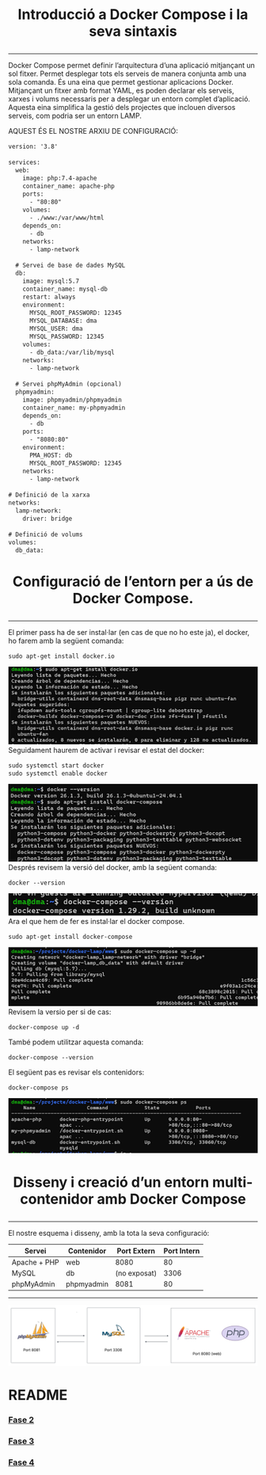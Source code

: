 # <p align="center">  Introducció a Docker Compose i la seva sintaxis </p>
------------
Docker Compose permet definir l’arquitectura d’una aplicació mitjançant un sol fitxer. Permet desplegar tots els serveis de manera conjunta amb una sola comanda.
És una eina que permet gestionar aplicacions Docker. Mitjançant un fitxer amb format YAML, es poden declarar els serveis, xarxes i volums necessaris per a desplegar un entorn complet d’aplicació. Aquesta eina simplifica la gestió dels projectes que inclouen diversos serveis, com podria ser un entorn LAMP.

AQUEST ÉS EL NOSTRE ARXIU DE CONFIGURACIÓ:
```
version: '3.8'

services:
  web:
    image: php:7.4-apache
    container_name: apache-php
    ports:
      - "80:80"  
    volumes:
      - ./www:/var/www/html  
    depends_on:
      - db  
    networks:
      - lamp-network

  # Servei de base de dades MySQL
  db:
    image: mysql:5.7
    container_name: mysql-db
    restart: always
    environment:
      MYSQL_ROOT_PASSWORD: 12345
      MYSQL_DATABASE: dma
      MYSQL_USER: dma
      MYSQL_PASSWORD: 12345
    volumes:
      - db_data:/var/lib/mysql  
    networks:
      - lamp-network

  # Servei phpMyAdmin (opcional)
  phpmyadmin:
    image: phpmyadmin/phpmyadmin
    container_name: my-phpmyadmin
    depends_on:
      - db
    ports:
      - "8080:80"
    environment:
      PMA_HOST: db
      MYSQL_ROOT_PASSWORD: 12345
    networks:
      - lamp-network

# Definició de la xarxa
networks:
  lamp-network:
    driver: bridge

# Definició de volums
volumes:
  db_data:

```

# <p align="center">  Configuració de l’entorn per a ús de Docker Compose.  </p>
------------
El primer pass ha de ser instal·lar (en cas de que no ho este ja), el docker, ho farem amb la següent comanda:
```
sudo apt-get install docker.io
```
![Imatge1](Imatges/1.png)
<br>
Seguidament haurem de activar i revisar el estat del docker:
```
sudo systemctl start docker
sudo systemctl enable docker
```
![Imatge2](Imatges/2.png)
<br>
Després revisem la versió del docker, amb la següent comanda:
```
docker --version
```
![Imatge3](Imatges/3.png)
<br>
Ara el que hem de fer es instal·lar el docker compose.
```
sudo apt-get install docker-compose
```
![Imatge4](Imatges/4.png)
<br>
Revisem la versio per si de cas:
```
docker-compose up -d
```
També podem utilitzar aquesta comanda:
```
docker-compose --version
```
El següent pas es revisar els contenidors:
```
docker-compose ps
```
![Imatge5](Imatges/5.png)

# <p align="center">  Disseny i creació d’un entorn multi-contenidor amb Docker Compose </p>
------------
El nostre esquema i disseny, amb la tota la seva configuració:

| Servei         | Contenidor       | Port Extern | Port Intern |
|----------------|------------------|-------------|-------------|
| Apache + PHP   | web              | 8080        | 80          |
| MySQL          | db               | (no exposat)| 3306        |
| phpMyAdmin     | phpmyadmin       | 8081        | 80          |
***

![Imatge6](Imatges/Esquema.png)

# README
### [Fase 2](https://github.com/miguelIH/Projecte-Github/blob/main/01_Projecte-Docker-Orquestradors-Basic/Fase_2_Orquestraci%C3%B3_i_desplegament_amb_Docker_Swarm/Documentacio.md)
### [Fase 3]([https://github.com/miguelIH/Projecte-Github/blob/main/01_Projecte-Docker-Orquestradors-Basic/Fase_3_Seguretat_a_Docker_Swarm/Documentacio.md)
### [Fase 4](https://github.com/miguelIH/Projecte-Github/blob/main/01_Projecte-Docker-Orquestradors-Basic/Fase_2_Orquestraci%C3%B3_i_desplegament_amb_Docker_Swarm/Documentacio.md)

